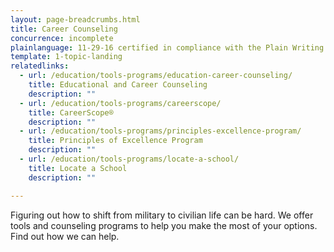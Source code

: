 ```yaml
---
layout: page-breadcrumbs.html
title: Career Counseling
concurrence: incomplete
plainlanguage: 11-29-16 certified in compliance with the Plain Writing Act
template: 1-topic-landing
relatedlinks:
  - url: /education/tools-programs/education-career-counseling/
    title: Educational and Career Counseling
    description: ""
  - url: /education/tools-programs/careerscope/
    title: CareerScope®
    description: ""
  - url: /education/tools-programs/principles-excellence-program/
    title: Principles of Excellence Program
    description: ""
  - url: /education/tools-programs/locate-a-school/
    title: Locate a School
    description: ""

---
```


<div class="va-introtext">

Figuring out how to shift from military to civilian life can be hard. We offer tools and counseling programs to help you make the most of your options. Find out how we can help.

</div>
